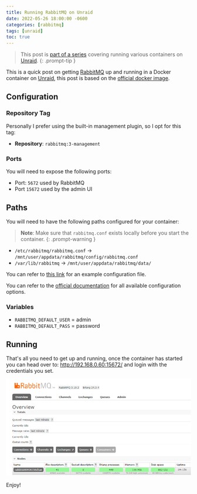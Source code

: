 ```yaml
---
title: Running RabbitMQ on Unraid
date: 2022-05-26 18:00:00 -0600
categories: [rabbitmq]
tags: [unraid]
toc: true
---
```


> This post is [part of a series](https://www.richardn.ca/series/#unraid-containers-2022) covering running various containers on [Unraid](https://unraid.net/).
{: .prompt-tip }

This is a quick post on getting [RabbitMQ](https://www.rabbitmq.com/) up and running in a Docker container on [Unraid](https://unraid.net/), this post is based on the [official docker image](https://hub.docker.com/_/rabbitmq).

## Configuration
### Repository Tag
Personally I prefer using the built-in management plugin, so I opt for this tag:

- **Repository**: `rabbitmq:3-management`

### Ports
You will need to expose the following ports:

- Port: `5672` used by RabbitMQ
- Port `15672` used by the admin UI

## Paths
You will need to have the following paths configured for your container:

> **Note**: Make sure that `rabbitmq.conf` exists locally before you start the container.
{: .prompt-warning }

- `/etc/rabbitmq/rabbitmq.conf` -> `/mnt/user/appdata/rabbitmq/config/rabbitmq.conf`
- `/var/lib/rabbitmq` -> `/mnt/user/appdata/rabbitmq/data/`

You can refer to [this link](https://github.com/rabbitmq/rabbitmq-server/blob/v3.8.x/deps/rabbit/docs/rabbitmq.conf.example) for an example configuration file.

You can refer to the [official documentation](https://www.rabbitmq.com/configure.html#configuration-files) for all available configuration options.

### Variables
- `RABBITMQ_DEFAULT_USER` = admin
- `RABBITMQ_DEFAULT_PASS` = password

## Running
That's all you need to get up and running, once the container has started you can head over to: http://192.168.0.60:15672/ and login with the credentials you set.

![](/assets/img/2022/2022-05-26/001.png)

Enjoy!
